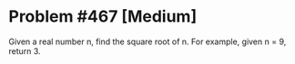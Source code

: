 # Problem #467 [Medium]

Given a real number n, find the square root of n. For example, given n = 9, return 3.